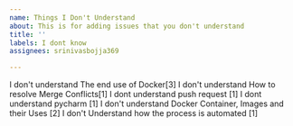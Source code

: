 ```yaml
---
name: Things I Don't Understand
about: This is for adding issues that you don't understand
title: ''
labels: I dont know
assignees: srinivasbojja369

---
```



I don't understand The end use of Docker[3]
I don't understand How to resolve Merge Conflicts[1]
I dont understand push request [1]
I dont understand pycharm [1]
I don't understand Docker Container, Images and their Uses [2]
I don't Understand how the process is automated [1]

